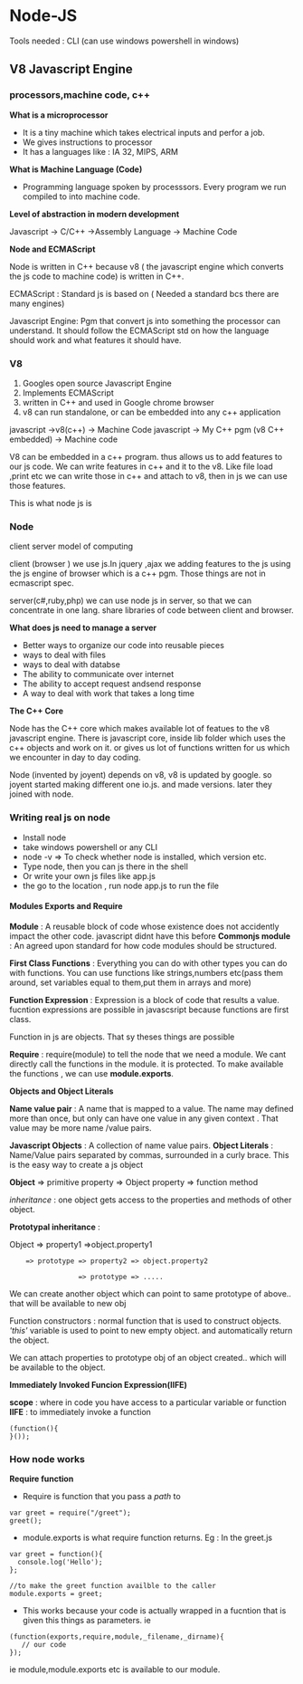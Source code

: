 # Node-JS

Tools needed  : CLI (can use windows powershell in windows)

## V8 Javascript Engine

### processors,machine code, c++

**What is a microprocessor**
* It is a tiny machine which takes electrical inputs and perfor a job.
* We gives instructions to processor 
* It has a languages like : IA 32, MIPS, ARM
                  
**What is Machine Language (Code)**

* Programming language spoken by processsors. Every program we run compiled to into machine code.

**Level of abstraction in modern development**

Javascript -> C/C++ ->Assembly Language -> Machine Code

**Node and ECMAScript**

Node is written in C++ because v8 ( the javascript engine which converts the js code to machine code) is written in C++.

ECMAScript : Standard js is based on ( Needed a standard bcs there are many engines)

Javascript Engine: Pgm that convert js into something the processor can understand. It should follow the ECMAScript std on how the language 
should work and what features it should have.

### V8
1. Googles open source Javascript Engine
2. Implements ECMAScript
3. written in C++ and used in Google chrome browser
4. v8 can run standalone, or can be embedded into any c++ application

javascript ->v8(c++) -> Machine Code
javascript -> My C++ pgm (v8 C++ embedded) -> Machine code

V8 can be embedded in a c++ program. thus allows us to add features to our js code. We can write features in c++ and it to the v8. Like file load ,print etc we can write those in c++ and attach to v8, then in js we can use those features.

This is what node js is

### Node

client server model of computing

client (browser )
we use js.In jquery ,ajax we adding features to the js using the js engine of browser which is a c++ pgm. 
Those things are not in ecmascript spec.

server(c#,ruby,php) 
we can use node js in server, so that we can concentrate in one lang. share libraries of code between client and browser.

**What does js need to manage a server**

* Better ways to organize our code into reusable pieces
* ways to deal with files
* ways to deal with databse
* The ability to communicate over internet
* The ability to accept request andsend response
* A way to deal with work that takes a long time
                  
 **The C++ Core**
 
 Node has the C++ core which makes available lot of featues to the v8 javascript engine. 
 There is javascript core, inside lib folder which uses the c++ objects and work on it. or gives us lot of functions written for us which we encounter in day to day coding.
 
 Node (invented by joyent) depends on v8, v8 is updated by google. so joyent started making different one io.js. and made versions. later they joined with node.
 
 ### Writing real js on node
 
 *  Install node
 * take windows powershell or any CLI
 *  node -v => To check whether node is installed, which version etc.
 * Type node, then you can js there in the shell
 * Or write your own js files like app.js
 * the go to the location , run node app.js to run the file
 
#### Modules Exports and Require

**Module**          : A reusable block of code whose existence does not accidently impact the other code. javascript didnt have this                           before
**Commonjs module** : An agreed upon standard for how code modules should be structured.

**First Class Functions** : Everything you can do with other types you can do with functions.  You can use functions like strings,numbers etc(pass them around, set variables equal to them,put them in arrays and more)

**Function Expression** : Expression is a block of code that results a value. fucntion expressions are possible in javascsript because functions are first class.

Function in js are objects. That sy theses things are possible

**Require** : require(module) to tell the node that we need a module. We cant directly call the functions in the module. it is                         protected. To make available the functions , we can use **module.exports**.

**Objects and Object Literals**

**Name value pair** : A name that is mapped to  a value. The name may defined more than once, but only can have one value in any given                         context . That value may be more name /value pairs.

**Javascript Objects** : A collection of name value pairs.
**Object Literals**    : Name/Value pairs separated by commas, surrounded in a curly brace. This is the easy way to create a js object

**Object** => primitive property
           => Object property
           => function method
     
 *inheritance* : one object gets access to the properties and methods of other object.
 
 **Prototypal inheritance** : 
 
 Object => property1 =>object.property1
 
        => prototype => property2 => object.property2
        
                     => prototype => .....
                     
 We can create another object which can point to same prototype of above.. that will be available to new obj
 
 Function constructors : normal function that is used to construct objects. *'this'* variable is used to point to new empty object. and automatically return the object.
 
We can attach properties to prototype obj of an object created.. which will be available to the object.

**Immediately Invoked Funcion Expression(IIFE)** 

**scope** : where in code you have access to a particular variable or function
**IIFE** : to immediately invoke a function 

```
(function(){
}());

```

### How node works

**Require function**

  * Require is function that you pass a *path* to 
  ```
  var greet = require("/greet");
  greet();
  ```
  * module.exports is what require function returns. Eg : In the greet.js
  ```
  var greet = function(){
	console.log('Hello');
  };

  //to make the greet function availble to the caller
  module.exports = greet;
  ```
  * This works because your code is actually wrapped in a fucntion that is given this things as parameters. ie 
  ```
  (function(exports,require,module,_filename,_dirname){
     // our code
  });
  ```
  ie module,module.exports  etc is available to our module.
  
  
  







































 
 
 
 
 
 
 
 
 
 
 
 
 
 
 
 
